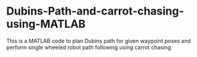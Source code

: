 # Dubins-Path-and-carrot-chasing-using-MATLAB
This is a MATLAB code to plan Dubins path for given waypoint poses and perform single wheeled robot path following using carrot chasing
